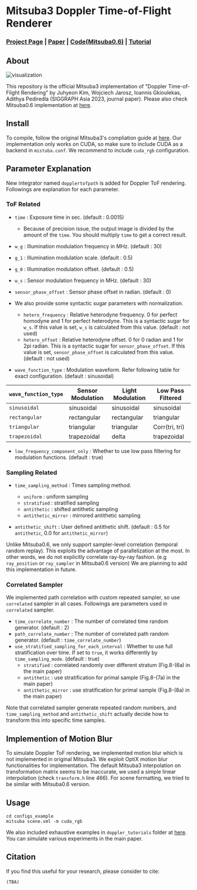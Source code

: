 # Mitsuba3 Doppler Time-of-Flight Renderer

### [Project Page](https://juhyeonkim95.github.io/project-pages/dopplertof/) | [Paper](https://arxiv.org/abs/2309.16163) | [Code(Mitsuba0.6)](https://github.com/juhyeonkim95/MitsubaDopplerToF) | [Tutorial](doppler_tutorials/README.md)
## About
![visualization](assets/teaser.gif)
<!-- This repository is the official Mitsuba3 implementation of "Doppler Time-of-Flight Rendering" (SIGGRAPH Asia 2023, journal paper).
Please also check Mitsuba0.5 implementation at [here](https://anonymous.4open.science/r/MitsubaDopplerToF-EAC7/README.md). -->
This repository is the official Mitsuba3 implementation of "Doppler Time-of-Flight Rendering" by Juhyeon Kim, Wojciech Jarosz, Ioannis Gkioulekas, Adithya Pediredla (SIGGRAPH Asia 2023, journal paper).
Please also check Mitsuba0.6 implementation at [here](https://github.com/juhyeonkim95/MitsubaDopplerToF).

## Install
To compile, follow the original Mitsuba3's compliation guide at [here](https://github.com/mitsuba-renderer/mitsuba3).
Our implementation only works on CUDA, so make sure to include CUDA as a backend in `mistuba.conf`.
We recommend to include `cuda_rgb` configuration.

## Parameter Explanation
New integrator named `dopplertofpath` is added for Doppler ToF rendering.
Followings are explanation for each parameter.

### ToF Related
* `time` : Exposure time in sec. (default : 0.0015) 
    * Because of precision issue, the output image is divided by the amount of the `time`. You should multiply `time` to get a correct result.
* `w_g` : Illumination modulation frequency in MHz. (default : 30)
* `g_1` : Illumination modulation scale. (default : 0.5)
* `g_0` : Illumination modulation offset. (default : 0.5)
* `w_s` : Sensor modulation frequency in MHz. (default : 30)
* `sensor_phase_offset` : Sensor phase offset in radian. (default : 0)
* We also provide some syntactic sugar parameters with normalization.
    * `hetero_frequency` : Relative heterodyne frequency. 0 for perfect homodyne and 1 for perfect heterodyne. This is a syntactic sugar for `w_s`. If this value is set, `w_s` is calculated from this value. (default : not used)
    * `hetero_offset` : Relative heterodyne offset. 0 for 0 radian and 1 for 2pi radian. This is a syntactic sugar for `sensor_phase_offset`. If this value is set, `sensor_phase_offset` is calculated from this value. (default : not used)

* `wave_function_type` : Modulation waveform. Refer following table for exact configuration. (default : sinusoidal)

| `wave_function_type` | Sensor Modulation | Light Modulation | Low Pass Filtered |
|-------------|-------------------|------------------|-------------------|
| `sinusoidal`  | sinusoidal        | sinusoidal       | sinusoidal        |
| `rectangular` | rectangular       | rectangular      | triangular        |
| `triangular`  | triangular        | triangular       | Corr(tri, tri)    |
| `trapezoidal` | trapezoidal       | delta            | trapezoidal       |

* `low_frequency_component_only` : Whether to use low pass filtering for modulation functions. (default : true)


### Sampling Related
* `time_sampling_method` : Times sampling method.
    * `uniform` : uniform sampling
    * `stratified` : stratified sampling
    * `antithetic` : shifted antithetic sampling
    * `antithetic_mirror` : mirrored antithetic sampling

* `antithetic_shift` : User defined antithetic shift. (default : 0.5 for `antithetic`, 0.0 for `antithetic_mirror`)

Unlike Mitsuba0.6, we only support sampler-level correlation (temporal random replay).
This exploits the advantage of parallelization at the most.
In other words, we do not explicitly correlate ray-by-ray fashion. (e.g `ray_position` or `ray_sampler` in Mitsuba0.6 version)
We are planning to add this implementation in future.


### Correlated Sampler
We implemented path correlation with custom repeated sampler, so use `correlated` sampler in all cases.
Followings are parameters used in `correlated` sampler.

* `time_correlate_number` : The number of correlated time random generator. (default : 2)
* `path_correlate_number` : The number of correlated path random generator. (default : `time_correlate_number`)
* `use_stratified_sampling_for_each_interval` : Whether to use full stratification over time. If set to `true`, it works differently by `time_sampling_mode`. (default : true)
    * `stratified` : correlated randomly over different stratum (Fig.8-(6a) in the main paper)
    * `antithetic` : use stratification for primal sample (Fig.8-(7a) in the main paper)
    * `antithetic_mirror` : use stratification for primal sample (Fig.8-(8a) in the main paper)

Note that correlated sampler generate repeated random numbers, and `time_sampling_method` and `antithetic_shift` actually decide how to transform this into specific time samples.

## Implemention of Motion Blur
To simulate Doppler ToF rendering, we implemented motion blur which is not implemented in original Mitsuba3.
We exploit OptiX motion blur functionalities for implementation.
The default Mitsuba3 interpolation on transformation matrix seems to be inaccurate, we used a simple linear interpolation (check `transform.h` line 466).
For scene formatting, we tried to be similar with Mitsuba0.6 version.

## Usage
```
cd configs_example
mitsuba scene.xml -m cuda_rgb
```
We also included exhaustive examples in `doppler_tutorials` folder at [here](https://github.com/juhyeonkim95/Mitsuba3DopplerToF/tree/main/doppler_tutorials).
You can simulate various experiments in the main paper.

## Citation
If you find this useful for your research, please consider to cite:
```
(TBA)
```
